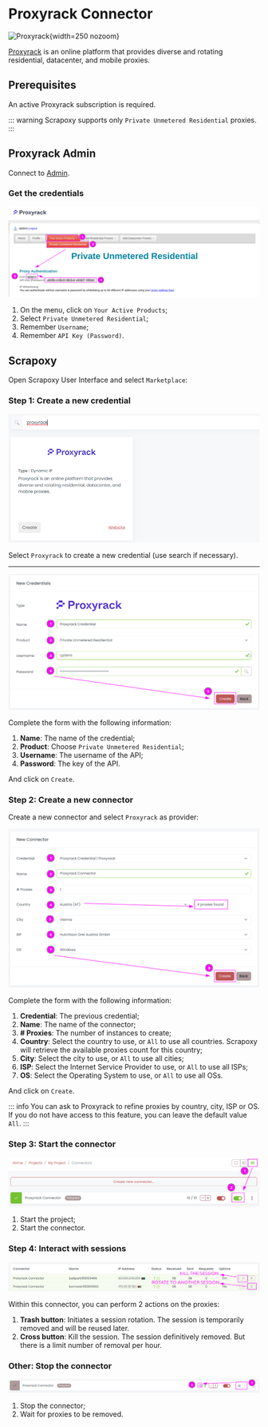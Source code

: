 # Proxyrack Connector

![Proxyrack](/assets/images/proxyrack.svg){width=250 nozoom}

[Proxyrack](https://www.proxyrack.com) is an online platform that provides diverse and rotating residential, datacenter, and mobile proxies.


## Prerequisites

An active Proxyrack subscription is required.

::: warning
Scrapoxy supports only `Private Unmetered Residential` proxies.
:::


## Proxyrack Admin

Connect to [Admin](https://member.proxyrack.com/access/member).


### Get the credentials

![Proxyrack Settings](proxyrack_credentials.png)

1. On the menu, click on `Your Active Products`;
2. Select `Private Unmetered Residential`;
3. Remember `Username`;
4. Remember `API Key (Password)`.


## Scrapoxy

Open Scrapoxy User Interface and select `Marketplace`:


### Step 1: Create a new credential

![Credential Select](spx_credential_select.png)

Select `Proxyrack` to create a new credential (use search if necessary).

---

![Credential Form](spx_credential_create.png)

Complete the form with the following information:
1. **Name**: The name of the credential;
2. **Product**: Choose `Private Unmetered Residential`;
3. **Username**: The username of the API;
4. **Password**: The key of the API.

And click on `Create`.


### Step 2: Create a new connector

Create a new connector and select `Proxyrack` as provider:

![Connector Create](spx_connector_create.png)

Complete the form with the following information:
1. **Credential**: The previous credential;
2. **Name**: The name of the connector;
3. **# Proxies**: The number of instances to create;
4. **Country**: Select the country to use, or `All` to use all countries. Scrapoxy will retrieve the available proxies count for this country;
5. **City**: Select the city to use, or `All` to use all cities;
6. **ISP**: Select the Internet Service Provider to use, or `All` to use all ISPs;
7. **OS**: Select the Operating System to use, or `All` to use all OSs.

And click on `Create`.

::: info
You can ask to Proxyrack to refine proxies by country, city, ISP or OS. 
If you do not have access to this feature, you can leave the default value `All`.
:::


### Step 3: Start the connector

![Connector Start](spx_connector_start.png)

1. Start the project;
2. Start the connector.


### Step 4: Interact with sessions

![SPX Proxies](spx_proxies.png)

Within this connector, you can perform 2 actions on the proxies:
1. **Trash button**: Initiates a session rotation. The session is temporarily removed and will be reused later.
2. **Cross button**: Kill the session. The session definitively removed. But there is a limit number of removal per hour.


### Other: Stop the connector

![Connector Stop](spx_connector_stop.png)

1. Stop the connector;
2. Wait for proxies to be removed.
